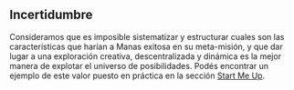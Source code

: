## Incertidumbre
Consideramos que es imposible sistematizar y estructurar cuales son las características que harían a Manas exitosa en su meta-misión, y que dar lugar a una exploración creativa, descentralizada y dinámica es la mejor manera de explotar el universo de posibilidades. Podés encontrar un ejemplo de este valor puesto en práctica en la sección [Start Me Up](../09-start-me-up/0-start-me-up.md).